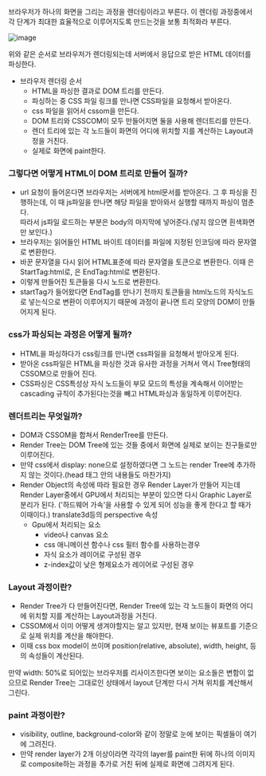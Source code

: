 브라우저가 하나의 화면을 그리는 과정을 렌더링이라고 부른다. 이 렌더링 과정중에서 각 단계가 최대한 효율적으로 이루어지도록 만드는것을 보통 최적화라 부른다.

![image](https://user-images.githubusercontent.com/70435257/129833937-c7ca7dff-600e-462d-b625-6edbfc43a7d1.png)

위와 같은 순서로 브라우저가 렌더링되는데 서버에서 응답으로 받은 HTML 데이터를 파싱한다.

- 브라우저 렌더링 순서
  - HTML을 파싱한 결과로 DOM 트리를 만든다.
  - 파싱하는 중 CSS 파일 링크를 만나면 CSS파일을 요청해서 받아온다.
  - css 파일을 읽어서 cssom을 만든다.
  - DOM 트리와 CSSCOM이 모두 만들어지면 둘을 사용해 렌더트리를 만든다.
  - 렌더 트리에 있는 각 노드들이 화면의 어디에 위치할 지를 계산하는 Layout과정을 거친다.
  - 실제로 화면에 paint한다.

### 그렇다면 어떻게 HTML이 DOM 트리로 만들어 질까?

- url 요청이 들어온다면 브라우저는 서버에게 html문서를 받아온다. 그 후 파싱을 진행하는데, 이 때 js파일을 만나면 해당 파일을 받아와서 실행할 때까지 파싱이 멈춘다.<br>
  따라서 js파일 로드하는 부분은 body의 마지막에 넣어준다.(넣지 않으면 흰색화면만 보인다.)
- 브라우저는 읽어들인 HTML 바이트 데이터를 파일에 지정된 인코딩에 따라 문자열로 변환한다.
- 바꾼 문자열을 다시 읽어 HTML표준에 따라 문자열을 토큰으로 변환한다. 이때 <htlm>은 StartTag:html로, </html>은 EndTag:html로 변환된다.
- 이렇게 만들어진 토큰들을 다시 노드로 변환한다.
- startTag가 들어왔다면 EndTag를 만나기 전까지 토큰들을 html노드의 자식노드로 넣는식으로 변환이 이루어지기 때문에 과정이 끝나면 트리 모양의 DOM이 만들어지게 된다.

### css가 파싱되는 과정은 어떻게 될까?

- HTML을 파싱하다가 css링크를 만나면 css파일을 요청해서 받아오게 된다.
- 받아온 css파일은 HTML을 파싱한 것과 유사한 과정을 거쳐서 역시 Tree형태의 CSSOM으로 만들어 진다.
- CSS파싱은 CSS특성상 자식 노드들이 부모 모드의 특성을 계속해서 이어받는 cascading 규칙이 추가된다는것을 빼고 HTML파싱과 동일하게 이루어진다.

### 렌더트리는 무엇일까?

- DOM과 CSSOM을 합쳐서 RenderTree를 만든다.
- Render Tree는 DOM Tree에 있는 것들 중에서 화면에 실제로 보이는 친구들로만 이루어진다.
- 만약 css에서 display: none으로 설정하였다면 그 노드는 render Tree에 추가하지 않는 것이다.(head 태그 안의 내용들도 마찬가지)
- Render Object의 속성에 따라 필요한 경우 Render Layer가 만들어 지는데 Render Layer중에서 GPU에서 처리되는 부분이 있으면 다시 Graphic Layer로 분리가 된다. ('하드웨어 가속'을 사용할 수 있게 되어 성능을 좋게 한다고 할 때가 이때이다.) translate3d등의 perspective 속성
  - Gpu에서 처리되는 요소
    - video나 canvas 요소
    - css 애니메이션 함수나 css 필터 함수를 사용하는경우
    - 자식 요소가 레이어로 구성된 경우
    - z-index값이 낮은 형제요소가 레이어로 구성된 경우

### Layout 과정이란?

- Render Tree가 다 만들어진다면, Render Tree에 있는 각 노드들이 화면의 어디에 위치할 지를 계산하는 Layout과정을 거친다.
- CSSOM에서 이미 어떻게 생겨야할지는 알고 있지만, 현재 보이는 뷰포트를 기준으로 실제 위치를 계산을 해야한다.
- 이때 css box model이 쓰이며 position(relative, absolute), width, height, 등의 속성들이 계산된다.

만약 width: 50%로 되어있는 브라우저를 리사이즈한다면 보이는 요소들은 변함이 없으므로 Render Tree는 그대로인 상태에서 layout 단계만 다시 거쳐 위치를 계산해서 그린다.

### paint 과정이란?

- visibility, outline, background-color와 같이 정말로 눈에 보이는 픽셀들이 여기에 그려진다.
- 만약 render layer가 2개 이상이라면 각각의 layer를 paint한 뒤에 하나의 이미지로 composite하는 과정을 추가로 거친 뒤에 실제로 화면에 그려지게 된다.
